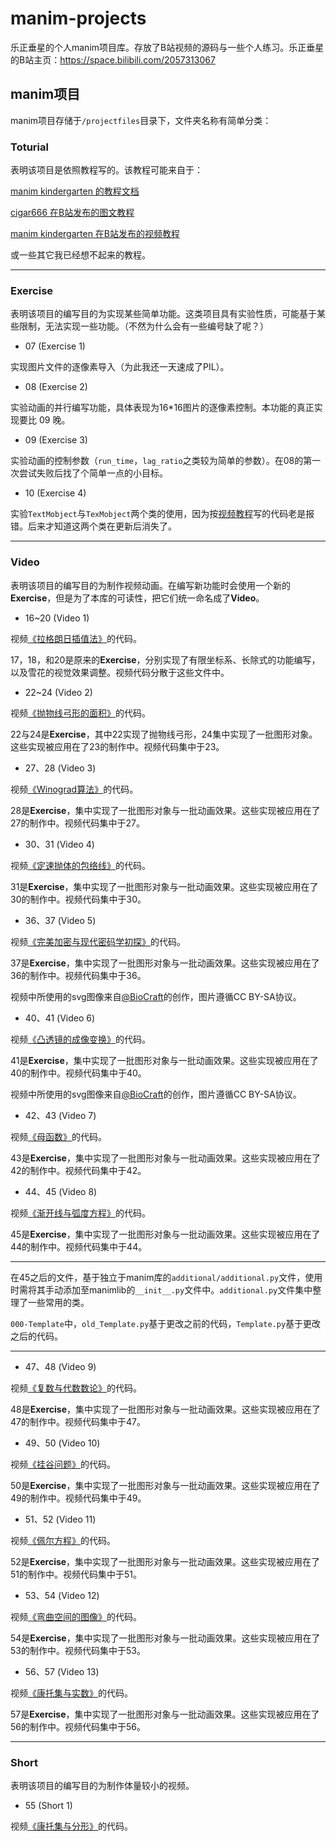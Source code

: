 # manim-projects
乐正垂星的个人manim项目库。存放了B站视频的源码与一些个人练习。乐正垂星的B站主页：https://space.bilibili.com/2057313067

## manim项目

manim项目存储于`/projectfiles`目录下，文件夹名称有简单分类：

### Toturial

表明该项目是依照教程写的。该教程可能来自于：

[manim kindergarten 的教程文档](https://docs.manim.org.cn/index.html)

[cigar666 在B站发布的图文教程](https://www.bilibili.com/read/cv2539928?from=search)

[manim kindergarten 在B站发布的视频教程](https://www.bilibili.com/video/BV1p54y197cC)

或一些其它我已经想不起来的教程。

___

### Exercise

表明该项目的编写目的为实现某些简单功能。这类项目具有实验性质，可能基于某些限制，无法实现一些功能。（不然为什么会有一些编号缺了呢？）

- 07 (Exercise 1)

实现图片文件的逐像素导入（为此我还一天速成了PIL）。

- 08 (Exercise 2)

实验动画的并行编写功能，具体表现为16\*16图片的逐像素控制。本功能的真正实现要比 09 晚。

- 09 (Exercise 3)

实验动画的控制参数（`run_time`，`lag_ratio`之类较为简单的参数）。在08的第一次尝试失败后找了个简单一点的小目标。

- 10 (Exercise 4)

实验`TextMobject`与`TexMobject`两个类的使用，因为按[视频教程](https://www.bilibili.com/video/BV1p54y197cC)写的代码老是报错。后来才知道这两个类在更新后消失了。

___

### Video

表明该项目的编写目的为制作视频动画。在编写新功能时会使用一个新的**Exercise**，但是为了本库的可读性，把它们统一命名成了**Video**。

- 16~20 (Video 1)

视频[《拉格朗日插值法》](https://www.bilibili.com/video/BV1TR4y1j745 "【拉格朗日插值法的本质】拉格朗日，孙子，与每个人都能推出来的插值法")的代码。

17，18，和20是原来的**Exercise**，分别实现了有限坐标系、长除式的功能编写，以及雪花的视觉效果调整。视频代码分散于这些文件中。

- 22~24 (Video 2)

视频[《抛物线弓形的面积》](https://www.bilibili.com/video/BV1ZL411w7Jc "【抛物线弓形的面积】水平宽铅垂高，抛物线，与自相似性")的代码。

22与24是**Exercise**，其中22实现了抛物线弓形，24集中实现了一批图形对象。这些实现被应用在了23的制作中。视频代码集中于23。

- 27、28 (Video 3)

视频[《Winograd算法》](https://www.bilibili.com/video/BV15S4y1B7kj "【人工智能芯片入门】卷积、对偶性、与Winograd算法")的代码。

28是**Exercise**，集中实现了一批图形对象与一批动画效果。这些实现被应用在了27的制作中。视频代码集中于27。


- 30、31 (Video 4)

视频[《定速抛体的包络线》](https://www.bilibili.com/video/BV19v4y1F7BC "【乐正垂星】定速抛体的包络线")的代码。

31是**Exercise**，集中实现了一批图形对象与一批动画效果。这些实现被应用在了30的制作中。视频代码集中于30。

- 36、37 (Video 5)

视频[《完美加密与现代密码学初探》](https://www.bilibili.com/video/BV1ce4y1q778 "【乐正垂星】恺撒密码，完美加密，与现代密码学初探")的代码。

37是**Exercise**，集中实现了一批图形对象与一批动画效果。这些实现被应用在了36的制作中。视频代码集中于36。

视频中所使用的svg图像来自[@BioCraft](https://space.bilibili.com/182765092 "BioCraft的b站个人空间")的创作，图片遵循CC BY-SA协议。

- 40、41 (Video 6)

视频[《凸透镜的成像变换》](https://www.bilibili.com/video/BV1Ze411A7k6 "【乐正垂星】光学题，凸透镜，和射影几何")的代码。

41是**Exercise**，集中实现了一批图形对象与一批动画效果。这些实现被应用在了40的制作中。视频代码集中于40。

视频中所使用的svg图像来自[@BioCraft](https://space.bilibili.com/182765092 "BioCraft的b站个人空间")的创作，图片遵循CC BY-SA协议。

- 42、43 (Video 7)

视频[《母函数》](https://www.bilibili.com/video/BV1QM411A73c "【乐正垂星】母函数是可以被理解的？！")的代码。

43是**Exercise**，集中实现了一批图形对象与一批动画效果。这些实现被应用在了42的制作中。视频代码集中于42。

- 44、45 (Video 8)

视频[《渐开线与弧度方程》](https://www.bilibili.com/video/BV1rs4y1n7ZE "【乐正垂星】开！摆！——渐开线，摆线，与弧度方程")的代码。

45是**Exercise**，集中实现了一批图形对象与一批动画效果。这些实现被应用在了44的制作中。视频代码集中于44。

___

在45之后的文件，基于独立于manim库的`additional/additional.py`文件，使用时需将其手动添加至manimlib的`__init__.py`文件中。`additional.py`文件集中整理了一些常用的类。

`000-Template`中，`old_Template.py`基于更改之前的代码，`Template.py`基于更改之后的代码。

___

- 47、48 (Video 9)

视频[《复数与代数数论》](https://www.bilibili.com/video/BV1cL411e7ia "【乐正垂星】复数不是一切的答案")的代码。

48是**Exercise**，集中实现了一批图形对象与一批动画效果。这些实现被应用在了47的制作中。视频代码集中于47。


- 49、50 (Video 10)

视频[《挂谷问题》](https://www.bilibili.com/video/BV1VN411C7H6 "【乐正垂星】挂谷问题，但是不炸厕所")的代码。

50是**Exercise**，集中实现了一批图形对象与一批动画效果。这些实现被应用在了49的制作中。视频代码集中于49。


- 51、52 (Video 11)

视频[《佩尔方程》](https://www.bilibili.com/video/BV1jh4y1E77B "【乐正垂星】连分数，佩尔方程，和曲线上的有理点")的代码。

52是**Exercise**，集中实现了一批图形对象与一批动画效果。这些实现被应用在了51的制作中。视频代码集中于51。


- 53、54 (Video 12)

视频[《弯曲空间的图像》](https://www.bilibili.com/video/BV1Lr4y1Z7e4 "【乐正垂星】弯曲的空间长什么样？")的代码。

54是**Exercise**，集中实现了一批图形对象与一批动画效果。这些实现被应用在了53的制作中。视频代码集中于53。

- 56、57 (Video 13)

视频[《康托集与实数》](https://www.bilibili.com/video/BV1sw411S7hz "【乐正垂星】如何用最简单的分形说明0.999...≠1？")的代码。

57是**Exercise**，集中实现了一批图形对象与一批动画效果。这些实现被应用在了56的制作中。视频代码集中于56。

___

### Short

表明该项目的编写目的为制作体量较小的视频。

- 55 (Short 1)

视频[《康托集与分形》](https://www.bilibili.com/video/BV1T14y1i7nb "最简单的分形是什么？")的代码。

